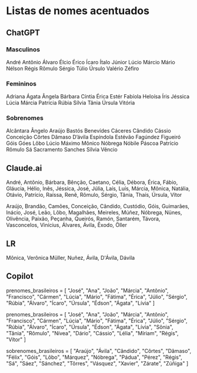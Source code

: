 # Listas de nomes acentuados
## ChatGPT
### Masculinos
André Antônio Álvaro Élcio Érico Ícaro Ítalo Júnior Lúcio Márcio
Mário Nélson Régis Rômulo Sérgio Túlio Úrsulo Valério Zéfiro
### Femininos
Adriana Ágata Ângela Bárbara Cíntia Érica Estér Fabíola Heloísa Íris
Jéssica Lúcia Márcia Patrícia Rúbia Sílvia Tânia Úrsula Vitória
### Sobrenomes
Alcântara Ângelo Araújo Bastós Benevídes Cáceres Cândido Cássio
Conceição Côrtes Dâmaso D’ávila Espíndola Estévão Fagúndez
Figueiró Góis Góes Lôbo Lúcio Máximo Mônico Nóbrega Nóbile
Páscoa Patrício Rômulo Sá Sacramento Sanches Sílvia Vêncio

## Claude.ai

André, Antônio, Bárbara, Bênção, Caetano, Célia, Débora, Érica, Fábio, Gláucia, Hélio, Inês, Jéssica, José, Júlia, Laís, Luís, Márcia, Mônica, Natália, Otávio, Patrício, Raíssa, Renê, Rômulo, Sérgio, Tânia, Thaís, Úrsula, Vítor

Araújo, Brandão, Camões, Conceição, Cândido, Custódio, Góis, Guimarães, Inácio, José, Leão, Lôbo, Magalhães, Meireles, Múñez, Nóbrega, Nünes, Olivência, Paixão, Peçanha, Queirós, Ramón, Santarém, Távora, Vasconcelos, Vinícius, Álvares, Ávila, Êxodo, Öller

## LR

Mônica, Verônica
Müller, Nuñez, Ávila, D'Ávila, Dávila

## Copilot

prenomes_brasileiros = [
    "José",
    "Ana",
    "João",
    "Márcia",
    "Antônio",
    "Francisco",
    "Cármen",
    "Lúcia",
    "Mário",
    "Fátima",
    "Érica",
    "Júlio",
    "Sérgio",
    "Rúbia",
    "Álvaro",
    "Ícaro",
    "Úrsula",
    "Édson",
    "Ágata",
    "Lívia"
]

prenomes_brasileiros = [
    "José",
    "Ana",
    "João",
    "Márcia",
    "Antônio",
    "Francisco",
    "Cármen",
    "Lúcia",
    "Mário",
    "Fátima",
    "Érica",
    "Júlio",
    "Sérgio",
    "Rúbia",
    "Álvaro",
    "Ícaro",
    "Úrsula",
    "Édson",
    "Ágata",
    "Lívia",
    "Sônia",
    "Tânia",
    "Rômulo",
    "Nívea",
    "Dário",
    "Cássio",
    "Lélia",
    "Míriam",
    "Régis",
    "Vítor"
]

sobrenomes_brasileiros = [
    "Araújo",
    "Ávila",
    "Cândido",
    "Côrtes",
    "Dâmaso",
    "Félix",
    "Góis",
    "Lôbo",
    "Márquez",
    "Nóbrega",
    "Pádua",
    "Pérez",
    "Régis",
    "Sá",
    "Sáez",
    "Sánchez",
    "Tôrres",
    "Vásquez",
    "Xavier",
    "Zárate",
    "Zúñiga"
]